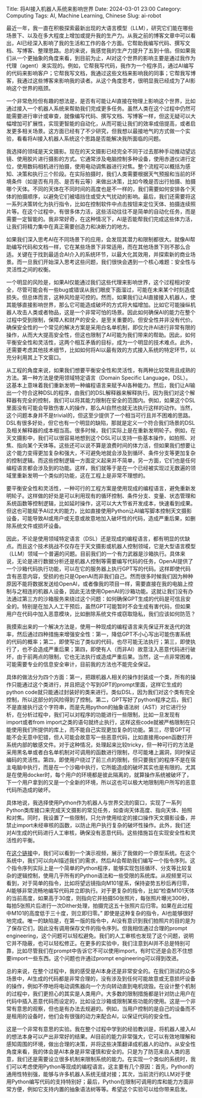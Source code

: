 Title: 将AI接入机器人系统来影响世界
Date: 2024-03-01 23:00
Category: Computing
Tags: AI, Machine Learning, Chinese
Slug: ai-robot

最近一年，我一直在积极探索最新出现的大语言模型（LLM），研究它们能在哪些场景下、以及在多大程度上增加或提升我的生产力。从我之前的博客文章中可以看出，AI已经深入影响了我的生活和工作的各个方面。它帮助我编写代码、撰写文档、写博客、整理思路。总的来说，我感觉我的生产力提升了五到十倍。但如果我们从一个更抽象的角度来看，到目前为止，AI对这个世界的影响主要是通过我作为代理（agent）来实现的。例如，它帮我写代码，我作为一个程序员，通过AI编写的代码来影响客户；它帮我写文档，我通过这些文档来影响我的同事；它帮我写博客，我通过这些博客来影响我的读者。从这个角度思考，很明显我已经成为了AI影响这个世界的瓶颈。

一个非常危险但有趣的想法是，是否有可能让AI直接在物理上影响这个世界，比如通过接入一个机器人系统来帮助我们完成更多任务。虽然人类在这个过程中仍然可能需要进行审计或审查，就像编写代码、撰写文档、写博客一样，但这无疑可以大幅增加可扩展性，实现更智能的自动化，从而可能让我们的效率成倍提高，或者启发更多相关场景。这方面已经有了不少研究，但我想以最接地气的方式做一个实验，看看将AI接入机器人系统这个思路是否能解决我所面临的问题。

我选择的领域是天文摄影。现在的天文摄影已经完全不同于过去那种手动推动望远镜、使用胶片进行摄影的方式。它通常涉及电脑控制多种设备，使用赤道仪进行定位，使用数码相机进行拍摄，使用电动调焦器进行对焦。整个流程可以概括为感知、决策和执行三个阶段。在实际拍摄时，我们人类需要根据天气预报和当前的环境条件（如是否有月亮、是否有云等）来做出决策，比如今晚是否出行拍摄、拍摄哪个天体。不同的天体在不同时间的高度也是不一样的，我们需要如何安排各个天体的拍摄顺序，以避免它们被墙挡住或受大气扰动的影响。最后，我们还需要将这一系列决策转化为执行指令，比如在控制软件中点击按钮来定位天体、拍摄连续照片等。在这个过程中，有很多体力活，这些活动往往不是简单的自动化任务，而是需要一定智能的。我非常好奇，在这种情况下，AI是否能帮我们完成这些体力活，让我们将精力集中在真正需要创造力和决断力的地方。

如果我们深入思考AI在不同场景下的应用，会发现其潜力和限制都很大。就像AI帮助编写代码和文档一样，它在某些场景下非常适用，而在其他场景下则不那么合适。关键在于找到最适合AI介入的系统环节，以最大化其效用，并探索新的商业场景。而一旦我们开始深入思考这些问题，我们很快会遇到一个核心难题：安全性与灵活性之间的权衡。

一个明显的风险是，如果AI仅能通过我们这些代理来影响世界，这个过程相对安全，尽管可能会有一些bug或错误从我们眼皮下面溜过，可能在未来某个时刻造成损失。但总体而言，这种风险是可控的。然而，如果我们让AI直接接入机器人，使其能够直接影响世界，那么它可能造成破坏的方式将大幅增加。比如它可能操纵机器人攻击人类或者物品，这是一个非常可怕的场景。因此如何确保AI的能力在整个过程中受到限制，保障人和财产的安全，是至关重要的。但安全性并非没有代价。确保安全性的一个常见的解决方案是采用白名单机制，即仅允许AI进行非常有限的操作，从而大大提高安全性，但这也限制了AI可能为我们带来的帮助。因此，如何平衡安全性和灵活性，这两个相互矛盾的目标，成为一个明显的技术难点。此外，还需要考虑其他技术细节，比如如何将AI以最有效的方式接入系统的特定环节，以充分利用其上下文窗口。

从工程的角度来说，如果我们想要平衡安全性和灵活性，有两种比较常用且成熟的方法。第一种方法是使用领域特定语言（Domain Specific Language，DSL）。这基本上意味着我们重新发明一种编程语言来赋予AI各种能力。然后，我们让AI输出一个符合这种DSL的程序，由我们的DSL解释器来解释执行。因为我们对这个解释器有完全的控制，我们可以将其能力限制在安全的范围内。例如，如果这个DSL里面没有可能会导致伤害人的操作，那么AI自然也就无法执行这样的动作。当然，这个问题本身并不是trivial的，但这至少提供了一个相当可行且并不困难的思路。DSL有很多好处，但它也有一个明显的缺陷，那就是定义一个符合我们场景的DSL及相关解释器的成本相当高。很多时候，我们实际上是在重新发明轮子。例如，在天文摄影中，我们可以很容易地想到这个DSL可以支持一些基本操作，如拍照、对焦、指向某个天体等。这些还可以说不算是浪费时间的体力活，但如果我们想要让这个能力变得更加复杂和强大，不可避免地就会涉及到循环、条件分支等更加复杂的控制逻辑。而这些控制逻辑一方面定义起来并不简单，另一方面，它们也是任何编程语言都会涉及到的功能。这样，我们就等于是在一个已经被实现过无数遍的领域里重新发明一个类似的功能，这在工程上是非常不理想的。

要平衡安全性和灵活性，一种可行的工程方案是使用现成的编程语言，避免重新发明轮子。这样做的好处是可以利用现有的循环控制、条件分支、变量、状态管理和系统函数等控制逻辑，比如延时操作，这可以大大节省开发成本，快速看到成果。但这也可能赋予AI过大的能力，比如直接使用Python让AI编写脚本控制天文摄影设备，可能导致AI或用户或无意或故意地加入破坏性的代码，造成严重后果，如删除系统文件或损坏设备。

因此，不论是使用领域特定语言（DSL）还是现成的编程语言，都有明显的优缺点。而且这个技术挑战不仅存在于天文摄影或机器人控制领域，它是大型语言模型（LLM）领域一个普遍的问题。目前我们的一个有力武器是沙箱执行。具体来说，无论是进行数据分析还是机器人控制等需要编写代码的任务，OpenAI提供了一个沙箱代码执行功能，可以在它的服务器上执行GPT写的代码。这样即使代码含有恶意内容，受损的也只是OpenAI而非我们自己。然而很多时候我们因为种种原因不能将数据发送给OpenAI，或者像我的项目一样，需要直接在我的电脑上控制与之相连的机器人设备，因此无法使用OpenAI的沙箱功能。这就让我们没有办法通过第三方的沙箱服务来绕过这个问题：如何确保GPT生成的代码是可信且安全的。特别是在加入人工干预后，虽然GPT可能暂时不会生成有害代码，但如果用户在代码中加入恶意模块，比如删除系统文件或窃取隐私，我们应该如何防范？

我摸索出来的一个解决方法是，使用一种现成的编程语言来先保证开发迭代的效率，然后通过四种措施来增强安全性：第一，降低GPT不小心写出可能伤害系统的代码的概率；第二，即使写出了类似的代码，也尽可能无法执行；第三，即使执行了，也不会造成严重后果；第四，即使有人（而非AI）故意注入恶意代码进行破坏，由于前两点的限制，它也无法执行或造成严重后果。当然，这一点非常困难，可能需要专业的信息安全审计，目前我的方法也不能完全保证。

具体的做法分为四个方面：第一，把跟机器人相关的操作封装成一个类，所有的操作只能通过这个类进行，并且把这个写到GPT的prompt里面，这样它生成的python code就只能通过封装好的类来进行。类似DSL，因为我们对这个类有完全控制，所以这部分的风险得到了控制。第二，GPT写好了python程序之后，我们不是直接执行这个字符串，而是先用python的抽象语法树（AST）对它进行分析，在分析过程中，我们可以对程序的功能进行一些限制，比如一旦发现有import或者from import之类的语句就终止执行，这样这些code就被严格限制在只能使用我们所提供的库上，而不能自己实现更加复杂的功能。第三，尽管GPT可能不会无意中犯错，但人可能会故意写一些恶意代码，比如直接用open函数打开系统内部的敏感文件。对于这种情况，处理起来比较tricky，但一种可行的方法是采用黑名单或者白名单机制对可调用的函数进行限制，尽可能堵上漏洞，同时保证编码的灵活性。第四，即使用户绕过了前三点的限制，但只要我们的程序不是在宿主电脑中执行，而是在一个沙箱中执行，它所能造成的破坏其实也是有限的。尤其是在使用docker时，每个用户的环境都是彼此隔离的，就算操作系统被破坏了，下一个用户拿到的又是一个全新的环境，所以这也可以极大地限制用户所写的恶意代码所造成的破坏。

具体地说，我选择使用Python作为机器人与世界交流的窗口，实现了一系列Python类库接口来完成天文摄影的常见任务，如查询天体高度、指向天体、拍照和对焦。同时，我设置了一些限制，只允许使用给定的接口操作天文摄影设备，并禁止import未经审核的函数，以防止用户执行复杂的破坏性操作。此外，我们还对AI生成的代码进行人工审核，确保没有恶意代码。这些措施旨在实现安全性和灵活性的平衡。

在[这个链接](https://b23.tv/hIwNBha)中，我们可以看到一个演示视频，展示了我做的一个原型系统。在这个系统中，我们可以向AI描述我们的需求，然后AI会帮助我们编写一个指令序列。这个指令序列实际上是一个简单的Python程序，能够实现包括循环、分支等比较复杂的逻辑控制，使用几乎所有的Python语法和一些受限的系统库。从视频里可以看到，对于简单的指令，比如将望远镜指向M101星系，保持姿势五秒后再归零，AI能够非常流畅地编写代码并立即执行。对于更复杂的指令，比如“检查M101天体的当前高度，如果高于30度，则指向它并拍摄50张照片，每张照片曝光300秒，每拍5张照片后进行一次Dither处理，拍摄完这五十张照片后归零。如果在此过程中M101的高度低于三十度，则立即归零。” 即使是这种复杂的指令，AI也能够很好地完成。唯一的缺陷是，在第一版的指令中，AI没有意识到我们拍照片的目的是为了保存它们，因此没有调用保存文件的指令序列。但我相信通过合理的prompt engineering，这个问题可以轻松避免。我们的人工审核也发现了这个问题，说明它并不隐蔽，也可以轻松修正。在更多的实验中，我们注意到AI并不总是特别可靠，比如尽管我们在prompt中告诉它不可以使用import，有时它还是会忍不住想要import一些东西。这个问题也许通过prompt engineering可以得到改进。

总的来说，在整个过程中，我的感受是AI本身还是非常安全的。在我们测试的众多场景中，AI生成的代码都是非常合理的，没有涉及到任何可能故意或无意损坏设备的操作，例如不停地将电动调焦器向一个方向转动直到电机烧毁。在设计整个机制的过程中，我们更担心的其实是人类用户。大多数的限制措施都是针对防止用户在代码中插入恶意代码而设定的，比如设立沙箱或限制某些功能的使用。这是一个非常有意思的观察，但也是有办法去规避的。例如，当用户控制的是自己的设备而不是租用的设备时，他们会有很强的动力来配合AI，以保证代码的安全性。

这是一个非常有意思的实验。我在整个过程中学到的经验教训是，将机器人接入AI的想法本身可以产出非常好的结果。AI目前的能力非常强大，它可以有效地理解和感知周围的环境，做出合理的决策，并将这些决策翻译成机器人的动作。从安全性角度来看，我的体会是AI本身是非常谨慎和安全的。只是为了防范来自人类的恶意，我们还是需要设立很多机制来限制系统的能力。在实现一个类似的系统时，我们可以考虑使用Python等现成的编程语言。这主要有几个原因：首先，Python的通用性特别强，能够与许多机器人系统无缝对接；其次，当前流行的LLM对于使用Python编写代码的支持特别好；最后，Python在限制可调用的库和能力方面非常方便，例如它支持内置的抽象语法树等等。希望这个实验可以给你带来启发。
